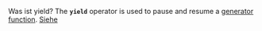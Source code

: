 Was ist yield? The **`yield`** operator is used to pause and resume a [generator function](https://developer.mozilla.org/en-US/docs/Web/JavaScript/Reference/Statements/function*).
[Siehe](https://developer.mozilla.org/en-US/docs/Web/JavaScript/Reference/Operators/yield?retiredLocale=de)
